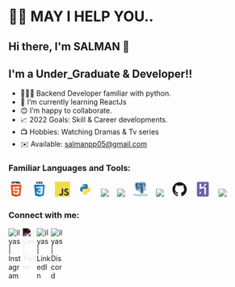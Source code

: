 
# 🤝🏻 MAY I HELP YOU..
## Hi there, I'm SALMAN  👋 
## I'm a Under_Graduate & Developer!!

- 👨🏻‍💻 Backend Developer familiar with python. 
- 🌱 I’m currently learning ReactJs 
- 😊 I’m happy to collaborate.
- 📈 2022 Goals: Skill & Career developments.
- 📺 Hobbies: Watching Dramas & Tv series 
- ✉️ Available: salmanpp05@gmail.com 

### Familiar Languages and Tools:

<code><img height="30" src="https://raw.githubusercontent.com/github/explore/80688e429a7d4ef2fca1e82350fe8e3517d3494d/topics/html/html.png"></code> 
&nbsp;&nbsp;
<code><img height="30" src="https://raw.githubusercontent.com/github/explore/80688e429a7d4ef2fca1e82350fe8e3517d3494d/topics/css/css.png"></code> 
&nbsp;&nbsp;
<code><img height="30" src="https://raw.githubusercontent.com/github/explore/80688e429a7d4ef2fca1e82350fe8e3517d3494d/topics/javascript/javascript.png"></code> 
&nbsp;&nbsp;
<code><img height="30" src="https://raw.githubusercontent.com/github/explore/80688e429a7d4ef2fca1e82350fe8e3517d3494d/topics/python/python.png"></code> 
&nbsp;&nbsp;
<code><img height="30" src="https://logodix.com/logo/1758841.png"></code> 
&nbsp;&nbsp;
<code><img height="30" src="https://cdn3.iconfinder.com/data/icons/social-media-2169/24/social_media_social_media_logo_git-512.png"></code> 
&nbsp;&nbsp;
<code><img height="30" src="https://github.com/devicons/devicon/blob/v2.15.1/icons/postgresql/postgresql-plain-wordmark.svg"></code>
&nbsp;&nbsp;
<code><img height="30" src="https://cdn.jsdelivr.net/gh/devicons/devicon/icons/vscode/vscode-original.svg"></code>
&nbsp;&nbsp;
<code><img height="30" src="https://github.com/devicons/devicon/blob/v2.15.1/icons/github/github-original.svg"></code>
&nbsp;&nbsp;
<code><img height="30" src="https://github.com/devicons/devicon/blob/v2.15.1/icons/heroku/heroku-plain.svg"></code>
&nbsp;&nbsp;
<code><img height="30" src="https://cdn.jsdelivr.net/gh/devicons/devicon/icons/react/react-original.svg"></code> 



### Connect with me:

[<img align="left" alt="ilyas | Instagram" width="28px" src="https://img.icons8.com/fluency/48/000000/instagram-new.png" />][instagram]
[<img style="filter: invert()" align="left" alt="ilyas | Twitter" width="28px" src="https://img.icons8.com/color/48/000000/twitter.png"/>][twitter]
[<img align="left" alt="ilyas | LinkedIn" width="28px" src="https://img.icons8.com/color/48/000000/linkedin.png" />][linkedin]
[<img align="left" alt="ilyas | Discord" width="28px" src="https://img.icons8.com/color/48/000000/discord-logo.png" />][discord]


[twitter]:https://twitter.com/salmn47214466com%2Filyasbabu&screen_name=ely_bbu
[linkedin]:https://www.linkedin.com/in/salman-pp-340598238/
[instagram]:https://www.instagram.com/_sa_lmn__/
[discord]:https://discordapp.com/users/728447035648245780

